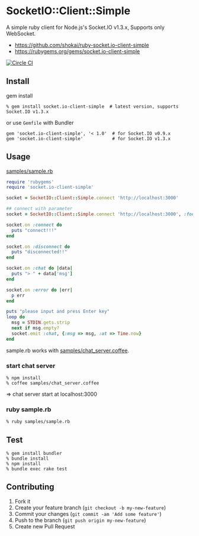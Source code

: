 # SocketIO::Client::Simple
A simple ruby client for Node.js's Socket.IO v1.3.x, Supports only WebSocket.

- https://github.com/shokai/ruby-socket.io-client-simple
- https://rubygems.org/gems/socket.io-client-simple

[![Circle CI](https://circleci.com/gh/shokai/ruby-socket.io-client-simple.svg?style=svg)](https://circleci.com/gh/shokai/ruby-socket.io-client-simple)


## Install

gem install

    % gem install socket.io-client-simple  # latest version, supports Socket.IO v1.3.x


or use `Gemfile` with Bundler

    gem 'socket.io-client-simple', '< 1.0'  # for Socket.IO v0.9.x
    gem 'socket.io-client-simple'           # for Socket.IO v1.3.x


## Usage

[samples/sample.rb](https://github.com/shokai/ruby-socket.io-client-simple/blob/master/samples/sample.rb)
```ruby
require 'rubygems'
require 'socket.io-client-simple'

socket = SocketIO::Client::Simple.connect 'http://localhost:3000'

## connect with parameter
socket = SocketIO::Client::Simple.connect 'http://localhost:3000', :foo => "bar"

socket.on :connect do
  puts "connect!!!"
end

socket.on :disconnect do
  puts "disconnected!!"
end

socket.on :chat do |data|
  puts "> " + data['msg']
end

socket.on :error do |err|
  p err
end

puts "please input and press Enter key"
loop do
  msg = STDIN.gets.strip
  next if msg.empty?
  socket.emit :chat, {:msg => msg, :at => Time.now}
end
```

sample.rb works with [samples/chat_server.coffee](https://github.com/shokai/ruby-socket.io-client-simple/blob/master/samples/chat_server.coffee).

### start chat server

    % npm install
    % coffee samples/chat_server.coffee

=> chat server start at localhost:3000


### ruby sample.rb

    % ruby samples/sample.rb

## Test

    % gem install bundler
    % bundle install
    % npm install
    % bundle exec rake test


## Contributing

1. Fork it
2. Create your feature branch (`git checkout -b my-new-feature`)
3. Commit your changes (`git commit -am 'Add some feature'`)
4. Push to the branch (`git push origin my-new-feature`)
5. Create new Pull Request
